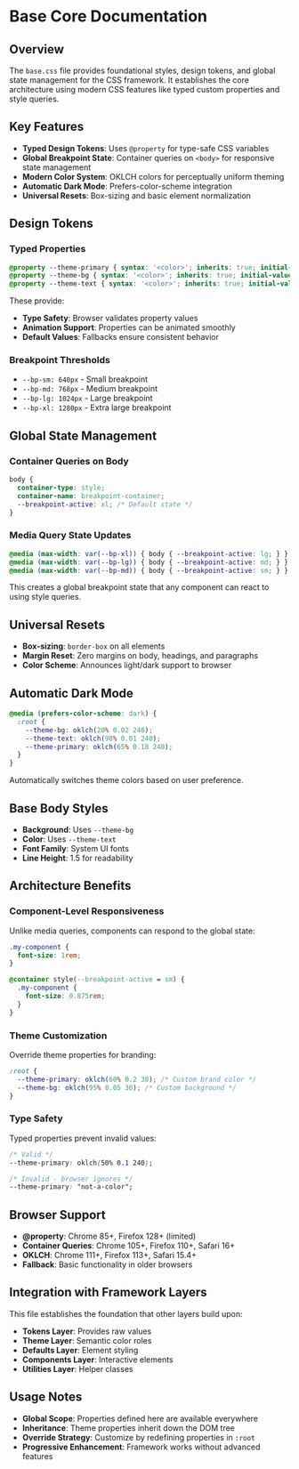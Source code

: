 # Base Core Documentation

## Overview
The `base.css` file provides foundational styles, design tokens, and global state management for the CSS framework. It establishes the core architecture using modern CSS features like typed custom properties and style queries.

## Key Features
- **Typed Design Tokens**: Uses `@property` for type-safe CSS variables
- **Global Breakpoint State**: Container queries on `<body>` for responsive state management
- **Modern Color System**: OKLCH colors for perceptually uniform theming
- **Automatic Dark Mode**: Prefers-color-scheme integration
- **Universal Resets**: Box-sizing and basic element normalization

## Design Tokens

### Typed Properties
```css
@property --theme-primary { syntax: '<color>'; inherits: true; initial-value: oklch(55% 0.15 240); }
@property --theme-bg { syntax: '<color>'; inherits: true; initial-value: oklch(98% 0.01 240); }
@property --theme-text { syntax: '<color>'; inherits: true; initial-value: oklch(20% 0.02 240); }
```

These provide:
- **Type Safety**: Browser validates property values
- **Animation Support**: Properties can be animated smoothly
- **Default Values**: Fallbacks ensure consistent behavior

### Breakpoint Thresholds
- `--bp-sm: 640px` - Small breakpoint
- `--bp-md: 768px` - Medium breakpoint
- `--bp-lg: 1024px` - Large breakpoint
- `--bp-xl: 1280px` - Extra large breakpoint

## Global State Management

### Container Queries on Body
```css
body {
  container-type: style;
  container-name: breakpoint-container;
  --breakpoint-active: xl; /* Default state */
}
```

### Media Query State Updates
```css
@media (max-width: var(--bp-xl)) { body { --breakpoint-active: lg; } }
@media (max-width: var(--bp-lg)) { body { --breakpoint-active: md; } }
@media (max-width: var(--bp-md)) { body { --breakpoint-active: sm; } }
```

This creates a global breakpoint state that any component can react to using style queries.

## Universal Resets
- **Box-sizing**: `border-box` on all elements
- **Margin Reset**: Zero margins on body, headings, and paragraphs
- **Color Scheme**: Announces light/dark support to browser

## Automatic Dark Mode
```css
@media (prefers-color-scheme: dark) {
  :root {
    --theme-bg: oklch(20% 0.02 240);
    --theme-text: oklch(98% 0.01 240);
    --theme-primary: oklch(65% 0.18 240);
  }
}
```

Automatically switches theme colors based on user preference.

## Base Body Styles
- **Background**: Uses `--theme-bg`
- **Color**: Uses `--theme-text`
- **Font Family**: System UI fonts
- **Line Height**: 1.5 for readability

## Architecture Benefits

### Component-Level Responsiveness
Unlike media queries, components can respond to the global state:
```css
.my-component {
  font-size: 1rem;
}

@container style(--breakpoint-active = sm) {
  .my-component {
    font-size: 0.875rem;
  }
}
```

### Theme Customization
Override theme properties for branding:
```css
:root {
  --theme-primary: oklch(60% 0.2 30); /* Custom brand color */
  --theme-bg: oklch(95% 0.05 30); /* Custom background */
}
```

### Type Safety
Typed properties prevent invalid values:
```css
/* Valid */
--theme-primary: oklch(50% 0.1 240);

/* Invalid - browser ignores */
--theme-primary: "not-a-color";
```

## Browser Support
- **@property**: Chrome 85+, Firefox 128+ (limited)
- **Container Queries**: Chrome 105+, Firefox 110+, Safari 16+
- **OKLCH**: Chrome 111+, Firefox 113+, Safari 15.4+
- **Fallback**: Basic functionality in older browsers

## Integration with Framework Layers
This file establishes the foundation that other layers build upon:
- **Tokens Layer**: Provides raw values
- **Theme Layer**: Semantic color roles
- **Defaults Layer**: Element styling
- **Components Layer**: Interactive elements
- **Utilities Layer**: Helper classes

## Usage Notes
- **Global Scope**: Properties defined here are available everywhere
- **Inheritance**: Theme properties inherit down the DOM tree
- **Override Strategy**: Customize by redefining properties in `:root`
- **Progressive Enhancement**: Framework works without advanced features